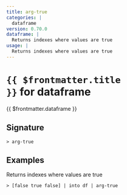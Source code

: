 ```yaml
---
title: arg-true
categories: |
  dataframe
version: 0.70.0
dataframe: |
  Returns indexes where values are true
usage: |
  Returns indexes where values are true
---
```


# <code>{{ $frontmatter.title }}</code> for dataframe

<div class='command-title'>{{ $frontmatter.dataframe }}</div>

## Signature

```> arg-true ```

## Examples

Returns indexes where values are true
```shell
> [false true false] | into df | arg-true
```
